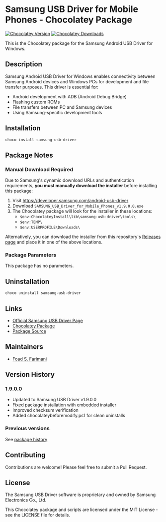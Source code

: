 # Samsung USB Driver for Mobile Phones - Chocolatey Package

[![Chocolatey Version](https://img.shields.io/chocolatey/v/samsung-usb-driver.svg)](https://community.chocolatey.org/packages/samsung-usb-driver)
[![Chocolatey Downloads](https://img.shields.io/chocolatey/dt/samsung-usb-driver.svg)](https://community.chocolatey.org/packages/samsung-usb-driver)

This is the Chocolatey package for the Samsung Android USB Driver for Windows.

## Description

Samsung Android USB Driver for Windows enables connectivity between Samsung Android devices and Windows PCs for development and file transfer purposes. This driver is essential for:

- Android development with ADB (Android Debug Bridge)
- Flashing custom ROMs
- File transfers between PC and Samsung devices
- Using Samsung-specific development tools

## Installation
``````powershell
choco install samsung-usb-driver
``````

## Package Notes

### Manual Download Required

Due to Samsung's dynamic download URLs and authentication requirements, **you must manually download the installer** before installing this package:

1. Visit https://developer.samsung.com/android-usb-driver
2. Download `SAMSUNG_USB_Driver_for_Mobile_Phones_v1.9.0.0.exe`
3. The Chocolatey package will look for the installer in these locations:
   - `$env:ChocolateyInstall\lib\samsung-usb-driver\tools\`
   - `$env:TEMP\`
   - `$env:USERPROFILE\Downloads\`

Alternatively, you can download the installer from this repository's [Releases page](https://github.com/Foadsf/samsung-usb-driver-chocolatey/releases) and place it in one of the above locations.

### Package Parameters

This package has no parameters.

## Uninstallation
``````powershell
choco uninstall samsung-usb-driver
``````

## Links

- [Official Samsung USB Driver Page](https://developer.samsung.com/android-usb-driver)
- [Chocolatey Package](https://community.chocolatey.org/packages/samsung-usb-driver)
- [Package Source](https://github.com/Foadsf/samsung-usb-driver-chocolatey)

## Maintainers

- [Foad S. Farimani](https://github.com/Foadsf)

## Version History

### 1.9.0.0
- Updated to Samsung USB Driver v1.9.0.0
- Fixed package installation with embedded installer
- Improved checksum verification
- Added chocolateybeforemodify.ps1 for clean uninstalls

### Previous versions
See [package history](https://community.chocolatey.org/packages/samsung-usb-driver#versionhistory)

## Contributing

Contributions are welcome! Please feel free to submit a Pull Request.

## License

The Samsung USB Driver software is proprietary and owned by Samsung Electronics Co., Ltd.

This Chocolatey package and scripts are licensed under the MIT License - see the LICENSE file for details.
